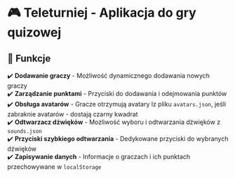 # 🎮 Teleturniej - Aplikacja do gry quizowej

## 📌 Funkcje
✔️ **Dodawanie graczy** - Możliwość dynamicznego dodawania nowych graczy  
✔️ **Zarządzanie punktami** - Przyciski do dodawania i odejmowania punktów  
✔️ **Obsługa avatarów** - Gracze otrzymują avatary lz pliku `avatars.json`, jeśli zabraknie avatarów - dostają czarny kwadrat  
✔️ **Odtwarzacz dźwięków** - Możliwość wyboru i odtwarzania dźwięków z `sounds.json`  
✔️ **Przyciski szybkiego odtwarzania** -  Dedykowane przyciski do wybranych dźwięków  
✔️ **Zapisywanie danych** - Informacje o graczach i ich punktach przechowywane w `localStorage`  

